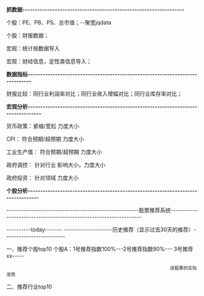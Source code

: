 **抓数据-----------------------------------------------------------------**

个股：PE、PB、PS、总市值；--聚宽jqdata

个股：财报数据；

宏观：统计局数据导入

宏观：财经信息，定性类信息导入；

**数据指标------------------------------------------------------------------------------**

财报比较：同行业利润率对比；同行业收入增幅对比；同行业库存率对比；

**宏观分析----------------------------------------------------------------------------------**

货币政策：紧缩/宽松    力度大小

CPI： 符合预期/超预期    力度大小

工业生产值： 符合预期/超预期   力度大小

政府调控：  针对行业  影响大小，力度大小

政府投资：  针对领域   力度大小

**个股分析---------------------------------------------------------------------------------**

------------------------------------------------------股票推荐系统------------------------------------------------------------------

----------today-------                                                                  --------------------历史推荐（显示过去30天的推荐）-------------------------

一、推荐个股top10                                                               个股A：1号推荐指数100%---2号推荐指数90%--- 3号推荐xx-----

```
                                                            该股票的实际涨势 
```

二、推荐行业top10

